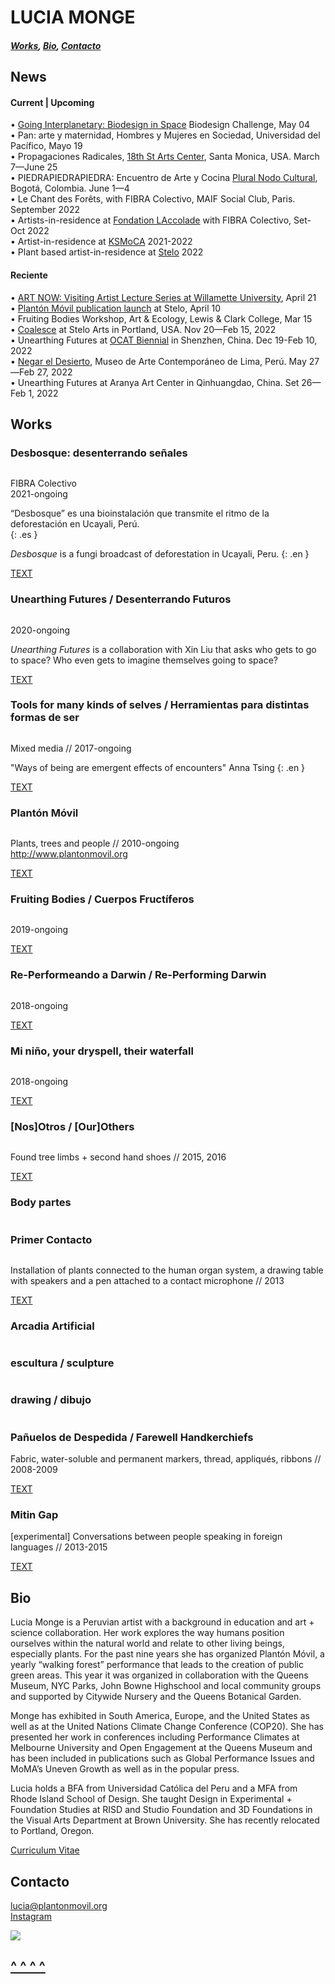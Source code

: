 # LUCIA MONGE <a name="top"></a>

##### [Works](#works), [Bio](#bio), [Contacto](#contacto)

## News

#### Current | Upcoming
• <a href="https://www.eventbrite.com/e/going-interplanetary-biodesign-in-space-registration-304901236807" target="_blank">Going Interplanetary: Biodesign in Space</a> Biodesign Challenge, May 04  
• Pan: arte y maternidad, Hombres y Mujeres en Sociedad, Universidad del Pacífico, Mayo 19    
• Propagaciones Radicales, <a href="https://18thstreet.org" target="_blank">18th St Arts Center</a>, Santa Monica, USA. March 7—June 25     
• PIEDRAPIEDRAPIEDRA: Encuentro de Arte y Cocina <a href="http://pluralnodocultural.com" target="_blank">Plural Nodo Cultural</a>, Bogotá, Colombia. June 1—4      
• Le Chant des Forêts, with FIBRA Colectivo, MAIF Social Club, Paris. September 2022       
• Artists-in-residence at <a href="https://www.fondationlaccolade.com/residences" target="_blank">Fondation LAccolade</a> with FIBRA Colectivo, Set-Oct 2022      
• Artist-in-residence at <a href="http://www.ksmoca.com/residency-2020-2021" target="_blank">KSMoCA</a> 2021-2022  
• Plant based artist-in-residence at <a href="https://www.steloarts.org" target="_blank">Stelo</a> 2022  


#### Reciente
• <a href="https://willamette.edu/undergraduate/arts/visiting-artist/index.html" target="_blank">ART NOW: Visiting Artist Lecture Series at Willamette University</a>, April 21     
• <a href="https://www.steloarts.org/pb-present-events/lucia-planton-movil-launch" target="_blank">Plantón Móvil publication launch</a> at Stelo, April 10      
• Fruiting Bodies Workshop, Art & Ecology, Lewis & Clark College, Mar 15      
• <a href="https://www.steloarts.org/coalesce-2021" target="_blank">Coalesce</a> at Stelo Arts in Portland, USA. Nov 20—Feb 15, 2022         
• Unearthing Futures at <a href="https://www.ocat.org.cn/en/" target="_blank">OCAT Biennial</a> in Shenzhen, China. Dec 19-Feb 10, 2022       
• <a href="https://maclima.pe/project/negar-el-desierto/" target="_blank">Negar el Desierto</a>, Museo de Arte Contemporáneo de Lima, Perú. May 27—Feb 27, 2022      
• Unearthing Futures at Aranya Art Center in Qinhuangdao, China. Set 26—Feb 1, 2022             


## Works <a name="works"></a>

### Desbosque: desenterrando señales

<div class="carousel">
    <div><img data-lazy="images/LuciaMonge_desbosque_3.jpg"></div>
    <div><img data-lazy="images/LuciaMonge_desbosque_4.jpg"></div>
    <div><img data-lazy="images/LuciaMonge_desbosque_5.png"></div>
    <div><img data-lazy="images/LuciaMonge_desbosque_6.jpg"></div>
    <div><img data-lazy="images/LuciaMonge_desbosque_7.jpg"></div>
    <div><img data-lazy="images/LuciaMonge_desbosque_2.jpg"></div>
</div>

FIBRA Colectivo  
2021-ongoing    

“Desbosque” es una bioinstalación que transmite el ritmo de la deforestación en Ucayali, Perú.  
{: .es }    

_Desbosque_ is a fungi broadcast of deforestation in Ucayali, Peru.
{: .en }  

<a id="tools_description_button" href="javascript:toggle('desbosque_description')">TEXT</a><br />

<span class="desbosque_description es" style="display:none;">
Ucayali es una de las cinco regiones con la mayor cantidad de bosques en el Perú y a su vez, es la región con más denuncias relacionadas a la tala de bosques. Solamente en el 2019, se estimó una pérdida forestal equivalente a 67,360 canchas de fútbol. En esta zona, las principales causas de pérdida de bosques o "desbosque", son el comercio ilegal de madera, el tráfico de tierras y el cultivo a gran escala de palma aceitera.
</span>

<span class="desbosque_description es" style="display:none;">
"Desbosque" toma como punto de partida a las redes de comunicación e intercambio que se forman entre las raíces de las plantas y las hifas de los hongos. Estas redes, llamadas micorrizas, permiten un flujo de información e intercambio en el bosque. De la misma manera, proponemos una bio-instalación compuesta de  esculturas co-creadas con hongos que transmiten una sonificación de data reciente sobre deforestación en la zona. Los hongos comunican la realidad de los árboles convirtiendo a la sala de exposición en un organismo que pulsa en la misma frecuencia del desbosque.
</span>  

<span class="desbosque_description en" style="display:none;">
Ucayali is located in the Amazon rainforest and is one of the five regions with the largest amount of forests in Peru. At the same time it is the region with the most complaints related to logging. In 2019 alone, a forest loss equivalent to 67,360 soccer fields was estimated. The main causes of forest loss in this region are illegal logging, land trafficking, and palm oil plantations.
</span>

<span class="desbosque_description en" style="display:none;">
Under the forest ground, plants, trees, and fungi join their roots and hyphae to form vast communication and exchange networks. Mycorrhizal networks inform and inspire this project. "Desbosque" is an installation of sculptures co-created with fungi that broadcast recent deforestation data and turn the urban exhibition space into an organism that pulses on the same frequency as tree loss.    
</span>  

<span class="desbosque_description en" style="display:none;">
Fotos: Juan Pablo Murrugarra / MAC Lima  
<a href="https://fibracolectivo.com" target="_blank">https://fibracolectivo.com</a>
</span>


### Unearthing Futures / Desenterrando Futuros

<div class="carousel">
    <div><img data-lazy="images/LuciaMonge_UnearthingFutures_dibujoLu.jpg"></div>
    <div><img data-lazy="images/LMonge_UnearthingFutures_potatoberry2.png"></div>
    <div><img data-lazy="images/LMonge_UnearthingFutures_tps.png"></div>
    <div><img data-lazy="images/LMonge_UnearthingFutures_germinacion.png"></div>
    <div><img data-lazy="images/LMonge_UnearthingFutures_payload2.png"></div>
    <div><img data-lazy="images/LMonge_UnearthingFutures_payload.png"></div>
    <div><img data-lazy="images/LuciaMonge_UnearthingFutures_launch.jpg"></div>
    <div><img data-lazy="images/LuciaMonge_UnearthingFutures_papas.jpg"></div>
    <div><img data-lazy="images/LuciaMonge_UnearthingFutures_Aranya2.jpg"></div>
    <div><img data-lazy="images/LuciaMonge_UnearthingFutures_Aranya.jpg"></div>
    <div><img data-lazy="images/LuciaMonge_UnearthingFutures_Aranya3.jpg"></div>
    <div><img data-lazy="images/LuciaMonge_UnearthingFutures_Aranya4.jpg"></div>
    <div><img data-lazy="images/LuciaMonge_UnearthingFutures_SpacePotatoAcademy.jpg"></div>
    <div><img data-lazy="images/LuciaMonge_UnearthingFutures_Serena1.png"></div>
    <div><img data-lazy="images/LuciaMonge_UnearthingFutures_Austin1.png"></div>
    <div><img data-lazy="images/LuciaMonge_UnearthingFutures_Anjelica.png"></div>
    <div><img data-lazy="images/LMonge_UnearthingFutures_concepto.png"></div>
</div>

2020-ongoing  

_Unearthing Futures_ is a collaboration with Xin Liu that asks who gets to go to space? Who even gets to imagine themselves going to space?

<a id="tools_description_button" href="javascript:toggle('unearthing_description')">TEXT</a><br />

<span class="unearthing_description en" style="display:none;">
The dominant narrative of the future and space exploration follows western aesthetics and politics that are really just a continuation of colonialism. The search for new territories and even the idea of “discovery” are really motivated by extraction and supported by exploitation.
</span>

<span class="unearthing_description en" style="display:none;">
As a response, we sent 150 Peruvian potatoes seeds to space.  Upon their return from a month-long stay at the International Space Station we planted them alongside their earthbound siblings in our backyards.
</span>

<span class="unearthing_description en" style="display:none;">
We chose potatoes because they are a symbol of diversity. In Peru, where they are indigenous, there are more than 4,500 varieties. Furthermore, we see them not only as food source or biological specimens but also as fellow travelers or even co-pilots.  Their journey to space is the beginning of a series of conversations and re-imaginations of future space travel.
</span>


### Tools for many kinds of selves / Herramientas para distintas formas de ser

<div class="carousel">
    <div><img data-lazy="images/LMonge_T4MKS_7.png"></div>
    <div><img data-lazy="images/LuciaMonge_myceliummegaphone.png"></div>
    <div><img data-lazy="images/LMonge_T4MKS_riverview_.jpg"></div>
    <div><img data-lazy="images/LMonge_T4MKS.png"></div>
    <div><img data-lazy="images/LMonge_T4MKS_3.png"></div>
    <div><img data-lazy="images/LMonge_T4MKS_1.png"></div>
    <div><img data-lazy="images/LMonge_T4MKS_2.png"></div>
</div>

Mixed media // 2017-ongoing

"Ways of being are emergent effects of encounters" Anna Tsing
{: .en }

<a id="tools_description_button" href="javascript:toggle('tools_description')">TEXT</a><br />

<span class="tools_description en" style="display:none;">
I believe sculpture can be a sort of walking cane; a tool that becomes a physical manifestation of the distance between ourselves and everything around us. It represents the space in-between and, at the same time, may transfer touch serving as a conductor for contact.
</span>

<span class="tools_description en" style="display:none;">
I have been making sculptures that take on the form of speculative/prosthetic/por qué no/what-if tools meant to be used by small groups of people. These tools and the accompanying scores are influenced by mycelial thinking and invite to observe and record the thinking and action that emerge from attention to other ways of being (to each other).
</span>


### Plantón Móvil

<div class="carousel">
    <div><img data-lazy="images/LuciaMonge_PlantonMovil_1.png"></div>
    <div><img data-lazy="images/LuciaMonge_PlantonMovil_9.png"></div>
    <div><img data-lazy="images/LuciaMonge_PlantonMovil_2.png"></div>
    <div><img data-lazy="images/LuciaMonge_PlantonMovil_5.png"></div>
    <div><img data-lazy="images/LuciaMonge_PlantonMovil_3.png"></div>
    <div><img data-lazy="images/LuciaMonge_PlantonMovil_6.png"></div>
    <div><img data-lazy="images/LuciaMonge_PlantonMovil_7.png"></div>
    <div><img data-lazy="images/LuciaMonge_PlantonMovil_8.png"></div>
    <div><img data-lazy="images/LuciaMonge_PlantonMovil_4.png"></div>
</div>

Plants, trees and people // 2010-ongoing  
<a href="http://www.plantonmovil.org" target="_blank">http://www.plantonmovil.org</a>  

<a id="planton_description_button" href="javascript:toggle('planton_description')">TEXT</a><br />

<span class="planton_description es" style="display:none;">
¿Cómo sería encontrarse un bosque móvil circulando entre el tráfico, los edificios y la gente apurada?
Todos los días crece el cemento y disminuye el verde. Los árboles, arbustos, flores y demás plantas de nuestra ciudad quedan irremediablemente en algún rincón de la ciudad: casi invisibles y totalmente inmóviles. Son arrimados, asfixiados y hasta convertidos en basurero. Es entonces como un pequeño grupo de plantas se junta y sale a circular entre los micros y combis de Lima. Un pequeño bosque que sale pacíficamente a marchar por su lugar en la ciudad.
</span>

<span class="planton_description es" style="display:none;">
Al final de cada recorrido un grupo de las plantas recorridas sirven para crear una área verde en el espacio público.
</span>

<span class="planton_description en" style="display:none;">
“Plantón” is the word in Spanish for a sapling. It is also the word for a sit-in. This project takes on both: the green to be planted and the peaceful protest. It is about giving plants and trees the opportunity to walk down the streets of their city. At the end of each walk, we co-create community public green areas.
</span>

<span class="planton_description en" style="display:none;">
I have organized “walking forest” performances annually since 2010. Plantón Móvil is about moving-with as a form of solidarity. I began thinking humans were lending their mobility to plants—now I understand that we gain much from borrowing their slowness as well. We learn in our attempt to find common speed.
</span>

<span class="planton_description en" style="display:none;">
More on _Plantón Móvil_ on the project’s website: [http://www.plantonmovil.org](http://www.plantonmovil.org)
</span>

<span class="planton_description es" style="display:none;">
Fotos: Rob Harris, Tatiana Guerrero, Brian House, Josip Curich, Eugenia Ivanissevich, Jorge Ochoa
</span>


### Fruiting Bodies / Cuerpos Fructíferos

<div class="carousel">
    <div><img data-lazy="images/LMonge_FruitingBodies_BurialInvite.png"></div>
    <div><img data-lazy="images/LMonge_FruitingBodies_cloning.png"></div>
    <div><img data-lazy="images/LMonge_FruitingBodies_process.png"></div>
    <div><img data-lazy="images/LMonge_FruitingBodies_cast2.png"></div>
    <div><img data-lazy="images/LMonge_FruitingBodies_cast.png"></div>
    <div><img data-lazy="images/LMonge_FruitingBodies_agarsculpture.png"></div>
    <div><img data-lazy="images/LMonge_FruitingBodies_intention.png"></div>
    <div><img data-lazy="images/LMonge_FruitingBodies_burialinvite2.png"></div>
    <div><img data-lazy="images/LMonge_FruitingBodies_digging.png"></div>
    <div><img data-lazy="images/LMonge_FruitingBodies_agarcasts.png"></div>
    <div><img data-lazy="images/LMonge_FruitingBodies_burial.png"></div>
    <div><img data-lazy="images/LMonge_FruitingBodies_1.png"></div>
</div>

2019-ongoing  

<a id="fruiting_description_button" href="javascript:toggle('fruiting_description')">TEXT</a><br />

<span class="fruiting_description en" style="display:none;">
_Fruiting Bodies: Creative Experiments in Fungal Inoculation & Mycoremediation_ is a collaborative and ongoing project with Chris Kennedy and Chloe Zimmerman. Fruiting Bodies is an ongoing experiment in fungal sociality, that explores the possibilities of mushroom cloning, mycoremediation, and social exchange through community science, sculpture, and collective ritual. The project launched in 2019 with a workshop at Genspace, inviting participants to create agar-based sculptures modeled from a chosen body part and inoculated with oyster mushrooms. After a week of incubation, the sculptures (fruiting bodies) were buried in a disturbed site in Sunset Park, Brooklyn exploring community-based approaches to bioremediation. Chris and Chloe held a second workshop at Governor's Island during the summer as part of the Jie Jin's Curiouseed program. Now we are planning our future plans.
</span>


### Re-Performeando a Darwin /  Re-Performing Darwin

<div class="carousel">
    <div><img data-lazy="images/LuciaMonge_ReperformingDarwin_sello.png"></div>
    <div><img data-lazy="images/LuciaMonge_ReperformingDarwin_stages.png"></div>
    <div><img data-lazy="images/LuciaMonge_ReperformingDarwin_etapas.png"></div>
    <div><img data-lazy="images/LuciaMonge_ReperfomingDarwin_3.png"></div>
    <div><img data-lazy="images/LuciaMonge_ReperformingDarwin_exp1.png"></div>
    <div><img data-lazy="images/LuciaMonge_ReperformingDarwin_microNYBG3.png"></div>
    <div><img data-lazy="images/LuciaMonge_ReperformingDarwin_2.png"></div>
    <div><img data-lazy="images/LuciaMonge_ReperformingDarwin_8.png"></div>
    <div><img data-lazy="images/LuciaMonge_ReperformingDarwin_7.png"></div>
    <div><img data-lazy="images/LuciaMonge_ReperformingDarwin_microNYBG1.png"></div>
    <div><img data-lazy="images/LuciaMonge_ReperformingDarwin_purplebean2.png"></div>
    <div><img data-lazy="images/LuciaMonge_ReperformingDarwin_exp2.png"></div>
    <div><img data-lazy="images/LuciaMonge_ReperformingDarwin_purplebean1.jpg"></div>
    <div><img data-lazy="images/LuciaMonge_ReperformingDarwin_microNYBG2.png"></div>
    <div><img data-lazy="images/LuciaMonge_ReperformingDarwin_9.png"></div>
    <div><img data-lazy="images/LuciaMonge_ReperformingDarwin_exp3.png"></div>
    <div><img data-lazy="images/LuciaMonge_ReperformingDarwin_4.jpg"></div>
    <div><img data-lazy="images/LuciaMonge_ReperformingDarwin_5.png"></div>
    <div><img data-lazy="images/LMonge_1nnmas.jpg"></div>
    <div><img data-lazy="images/LMonge_phantonmlimb2.jpg"></div>
</div>

2018-ongoing

<a id="darwin_description_button" href="javascript:toggle('darwin_description')">TEXT</a><br />

<span class="darwin_description es" style="display:none;">
Este proyecto comienza estudiando el libro de Charles Darwin "Movimientos y Hábitos de Plantas Trepadoras" y replicando algunos de sus experimentos para observar y registrar el movimiento de las plantas. Mis experimentos no son completamente idénticos a los suyos pero comparten a la observación como método y herramienta base. Este proyecto se enfoca en dos escalas y contextos distintos. Por un lado anota el crecimiento y revoluciones de tallos y zarcillos en plantas adentro de mi taller y por otro registra el movimiento de plantas enrrolladas con la infraestructura urbana. El primer escenario reduce variables ambientales y permite un enfoque en el movimiento espontáneo de distintas especies y de partes específicas de la planta. El segundo escenario se concentra justamente en la interacción entre el movimiento de la planta y su contexto y representa la negociación entre la planta, la ciudad y los otros seres vivos que por ahí se mueven.
Las rejas y paredes por las que estas plantas trepan son particularmente relevantes pues este movimiento de las plantas que las trepa, enrrolla y cruza en varias direcciones vuelve a estas supuestas fronteras permeables.
</span>

<span class="darwin_description en" style="display:none;">
This project starts with Charles Darwin's text The Movements and Habits of Climbing Plants and replicates some of his experiments for observing and notating plant movement. Although my experiments are translations of his methods, tools, and techniques they share a base in observation. My project notes two different scales and contexts. One of my experiments marks the growth of particular shoots and tendrils in plants inside my studio and the other records the movement of plants intertwined with the urban infrastructure. The first scenario allows for a focus on the movement of specific plant parts and of the individuals themselves by reducing the amount of environmental variables. The second scenario focuses on precisely the movement that results from the changing environment and represents the negotiation between the plants, the built environment, and the other many living beings bustling on the streets.
</span>

<span class="darwin_description en" style="display:none;">
The fences that these climbers creep on have a key role in this work as well. It is this specific type of movement that weaves permeability into the border.
</span>


### Mi niño, your dryspell, their waterfall

<div class="carousel">
    <div><img data-lazy="images/LuciaMonge_PlantasHuata_1.png"></div>
    <div><img data-lazy="images/LuciaMonge_PlantasHuata_6.png"></div>
    <div><img data-lazy="images/LuciaMonge_PlantasHuata_8.png"></div>
    <div><img data-lazy="images/LuciaMonge_PlantasHuata_5.png"></div>
    <div><img data-lazy="images/LuciaMonge_PlantasHuata_3.png"></div>
</div>

2018-ongoing

<a id="agua_description_button" href="javascript:toggle('agua_description')">TEXT</a><br />

<span class="agua_description es" style="display:none;">
Este es un proyecto de largo plazo que investiga las estrategias de plantas desérticas para recolectar y guardar agua. Las adaptaciones morfológicas de estas plantas informan exploraciones en escultura para re-imaginar herramientas humanas con funciones similares. Observar la manera en la que las plantas enfrentan la falta de agua es un filtro para repensar la manera en la que lidiamos con el recurso en nuestra vida cotidiana. El diseño de nuestras herramientas y sistemas habla de nuestra relación con el agua.
Mi investigación ha comenzado con especies endémicas de Sudáfrica y Perú. Con el tiempo incorporará a otras especies de plantas y regiones.
</span>

<span class="agua_description en" style="display:none;">
_Mi niño, your dry spell, their waterfall_ is a long-term project that looks into the ways in which desert plants collect and conserve water to re-think and re-shape human tools designed for similar tasks. It begins with plant species endemic to deserts in South Africa and Peru and will later expand to other parts of the world. These plant's morphological adaptations inform sculptural explorations that produce natural-cultural artifacts and speculative water systems. To observe how plants face the challenge of water scarcity serves as a lens to revisit the way humans handle water and organize its distribution on an everyday basis.
</span>



### [Nos]Otros / [Our]Others

<div class="carousel">
    <div><img data-lazy="images/LuciaMonge_nosotros_1.png"></div>
    <div><img data-lazy="images/LuciaMonge_nosotros_8.png"></div>
    <div><img data-lazy="images/LuciaMonge_nosotros_2.png"></div>
    <div><img data-lazy="images/LuciaMonge_nosotros_6.png"></div>
    <div><img data-lazy="images/LuciaMonge_nosotros_9.png"></div>
</div>

Found tree limbs + second hand shoes // 2015, 2016

<a id="nosotros_description_button" href="javascript:toggle('nosotros_description')">TEXT</a><br />

<span class="nosotros_description es" style="display:none;">
El título de esta pieza alude al reconocimiento de otros seres vivos como parte de nuestra comunidad. La palabra nosotros incluye a 'otros' en la unidad del 'yo'. Sugiere la presencia de lo 'otro' en los límites del 'uno' mismo y de esta manera la extensión de los bordes que comprenden lo que yo soy y de cuál es mi comunidad. Sin embargo la noción del 'nosotros' no es fija. Encontrar un balance en y con otros seres vivos y nuestro medio ambiente es una negociación constante, una práctica diaria. Buscar que este grupo de ramas recogidas por la ciudad alcancen el equilibrio suficiente para pararse alude a esa práctica.
</span>

<span class="nosotros_description en" style="display:none;">
Nosotros is the word in Spanish for us or we. If broken down into nos + otros, it reads something similar to our + others. [Nos]otros then stands for our others; as an extended community that recognizes other living forms as part of our own kin[d]. Finding balance in and with our environment is a continuous negotiation, an everyday practice. Helping this group of limbs stand alludes to that practice.
</span>

<span class="nosotros_description en" style="display:none;">
This project was exhibited in 2015 at RISD’s graduation thesis show in Providence, and at Flux Factory, NY. In 2016 it was recreated with participants at a workshop at Bosse & Baum Gallery for the exhibition Arcadia Artificial, London.
</span>

<span class="nosotros_description es" style="display:none;">
Fotos: Forrest Kelley, Damian Griffiths and Eugenia Ivanissevich
</span>


### Body partes

<div class="carousel">
    <div><img data-lazy="images/LuciaMonge_BodyParts_RSHA2.png"></div>
    <div><img data-lazy="images/LuciaMonge_BodyParts_2iz.png"></div>
    <div><img data-lazy="images/LuciaMonge_birchhand.png"></div>
    <div><img data-lazy="images/LuciaMonge_BodyParts_milkteeth.png"></div>
    <div><img data-lazy="images/LuciaMonge_BodyParts_crosssectionthumb.png"></div>
    <div><img data-lazy="images/LuciaMonge_LonelyNeuron2.png"></div>
    <div><img data-lazy="images/LMonge_T4MKS_4.png"></div>
</div>


### Primer Contacto

<div class="carousel">
    <div><img data-lazy="images/LuciaMonge_PrimerContacto_2.png"></div>
    <div><img data-lazy="images/LuciaMonge_PrimerContacto_1.png"></div>
    <div><img data-lazy="images/LuciaMonge_PrimerContacto_4.png"></div>
    <div><img data-lazy="images/LuciaMonge_PrimerContacto_5.png"></div>
    <div><img data-lazy="images/LuciaMonge_PrimerContacto_6.png"></div>
</div>

Installation of plants connected to the human organ system, a drawing table with speakers and a pen attached to a contact microphone // 2013

<a id="primer_description_button" href="javascript:toggle('primer_description')">TEXT</a><br />

<span class="primer_description en" style="display:none;">
 This installation invited participants to spend some time drawing a plant in detail. Drawing requires observation and close attention. In this way the experience aimed to function as an initial contact with the chosen plant. The pen with which the drawings were made had a piezo-electric connected to it so each trace created a specific sound. The contact sounds between the pen, the paper, the observer's eye, and the plant were reproduced through speakers, recorded and later displayed next to the participants' drawings.
</span>


### Arcadia Artificial

<div class="carousel">
    <div><img data-lazy="images/LuciaMonge_ArcadiaArtificial_M.png"></div>
    <div><img data-lazy="images/LuciaMonge_ArcadiaArtificial_1.png"></div>
    <div><img data-lazy="images/LuciaMonge_ArcadiaArtificial_X.png"></div>
    <div><img data-lazy="images/LuciaMonge_ArcadiaArtificial_Eya.png"></div>
    <div><img data-lazy="images/LuciaMonge_ArcadiaArtificial_K.png"></div>
    <div><img data-lazy="images/LuciaMonge_ArcadiaArtificial_Fondo1.png"></div>
</div>


### escultura / sculpture

<div class="carousel">
    <div><img data-lazy="images/LuciaMonge_finalweb3.png"></div>
    <div><img data-lazy="images/LMonge_T4MKS_5.png"></div>
    <div><img data-lazy="images/LuciaMonge_escultura_.png"></div>
    <div><img data-lazy="images/LuciaMonge_escultura_Mudanza.png"></div>
</div>


### drawing / dibujo

<div class="carousel">
    <div><img data-lazy="images/LMonge_Shrooms.png"></div>
    <div><img data-lazy="images/LuciaMonge_dibujo_45.png"></div>
    <div><img data-lazy="images/LMonge_NosotrosDibujo.png"></div>
    <div><img data-lazy="images/LMonge_MuyBien.png"></div>    
    <div><img data-lazy="images/LMonge_densopresente.png"></div>
    <div><img data-lazy="images/LMonge_circulacion.jpg"></div>
    <div><img data-lazy="images/LMonge_curbyourself.jpg"></div>
</div>


### Pañuelos de Despedida / Farewell Handkerchiefs

<div class="carousel">
    <div><img data-lazy="images/LuciaMonge_PañuelosdeDespedida_choclo.png"></div>
    <div><img data-lazy="images/LuciaMonge_PañuelosdeDespedida_rosa.png"></div>
    <div><img data-lazy="images/LuciaMonge_PañuelosdeDespedida_cajas.png"></div>
    <div><img data-lazy="images/LuciaMonge_PañuelosdeDespedida_.png"></div>
    <div><img data-lazy="images/LuciaMonge_PañuelosdeDespedida_Rosalba.png"></div>
    <div><img data-lazy="images/LuciaMonge_PañuelosdeDespedida_MariaTeresa.png"></div>
    <div><img data-lazy="images/LuciaMonge_PañuelosdeDespedida_Laura.png"></div>
    <div><img data-lazy="images/LuciaMonge_PañuelosdeDespedida_Lulu.png"></div>
    <div><img data-lazy="images/LuciaMonge_PañuelosdeDespedida_Isa.png"></div>
    <div><img data-lazy="images/LuciaMonge_PañuelosdeDespedida_Cristina.png"></div>
    <div><img data-lazy="images/LuciaMonge_PañuelosdeDespedida_participantes.png"></div>
    <div><img data-lazy="images/LuciaMonge_PañuelosdeDespedida_Casa.png"></div>
</div>
Fabric, water-soluble and permanent markers, thread, appliqués, ribbons // 2008-2009

<a id="panuelos_description_button" href="javascript:toggle('panuelos_description')">TEXT</a><br />

<span class="panuelos_description en" style="display:none;">
A goodbye necessarily establishes an ending and therefore usually implies a “letting go” that is not always easy. The same way handkerchiefs were carried in-hand during goodbyes at ports, I propose this ritualization of a farewell on a personalized handkerchief. Using water as a means of transport participants disssolve images of the past they have inscribed on their piece of cloth. Color stains and patterns emerge as a vestige of what was lived, a sort of shroud marked with the presence it held. Whether this is a happy, sad, calm or furious goodbye, we also celebrated what is carried for the future with indeleble markers and embroidery.
</span>

<span class="panuelos_description en" style="display:none;">
This project was carried out as a workshop/shared ritual in Mexico and Peru. These were held at different locations such as a museum, plazas, a home, a cultural centre and a women’s penitentiary.
</span>

### Mitin Gap

<div class="carousel">
    <div><img data-lazy="images/LuciaMonge_MitinGap_t1.png"></div>
    <div><img data-lazy="images/LuciaMonge_MitinGap_i1.png"></div>
    <div><img data-lazy="images/LuciaMonge_MitinGap_t2.png"></div>
    <div><img data-lazy="images/LuciaMonge_MitinGap_t3.png"></div>
</div>
[experimental] Conversations between people speaking in foreign languages // 2013-2015

<a id="mitin_description_button" href="javascript:toggle('mitin_description')">TEXT</a><br />

<span class="mitin_description en" style="display:none;">
Participants were invited to engage in conversation with another person while each speaking in their mother tongue. They had to practice/attempt communication even thought they did not speak each other's language. Conversations were carried out in Mandarin, Spanish, French, Corean, Tibetan, and Arabic in different combinations. The dialog was revealed afterwards when the content was transcribed from the sound recordings into what was then the common ground; English. Video and sound recordings document these encounters. The frame however reveals very little of the speakers and rather centers in the space in between them.
</span>

## <a name="bio"></a>Bio

Lucia Monge is a Peruvian artist with a background in education and art + science collaboration. Her work explores the way humans position ourselves within the natural world and relate to other living beings, especially plants. For the past nine years she has organized Plantón Móvil, a yearly “walking forest” performance that leads to the creation of public green areas. This year it was organized in collaboration with the Queens Museum, NYC Parks, John Bowne Highschool and local community groups and supported by Citywide Nursery and the Queens Botanical Garden.  

Monge has exhibited in South America, Europe, and the United States as well as at the United Nations Climate Change Conference (COP20). She has presented her work in conferences including Performance Climates at Melbourne University and Open Engagement at the Queens Museum and has been included in publications such as Global Performance Issues and MoMA’s Uneven Growth as well as in the popular press.  

Lucia holds a BFA from Universidad Católica del Peru and a MFA from Rhode Island School of Design. She taught Design in Experimental + Foundation Studies at RISD and Studio Foundation and 3D Foundations in the Visual Arts Department at Brown University. She has recently relocated to Portland, Oregon.

<a href="LuciaMonge_ResumeWeb_2022.pdf" target="_blank">Curriculum Vitae</a>


## <a name="contacto"></a>Contacto


lucia@plantonmovil.org    
<a href="https://www.instagram.com/plantonmovil/" target="_blank">Instagram</a>

<img src="images/Monge_Tito2.png" style="margin-bottom: 0px" />

## [^ ^ ^ ^](#top)
